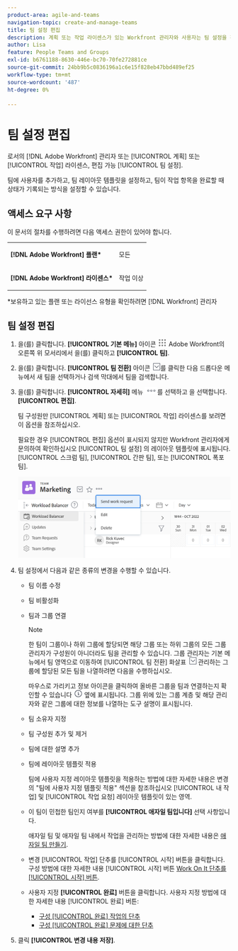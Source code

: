 ```yaml
---
product-area: agile-and-teams
navigation-topic: create-and-manage-teams
title: 팀 설정 편집
description: 계획 또는 작업 라이센스가 있는 Workfront 관리자와 사용자는 팀 설정을 편집할 수 있습니다.
author: Lisa
feature: People Teams and Groups
exl-id: b6761188-8630-446e-bc70-70fe272881ce
source-git-commit: 24bb9b5c0836196a1c6e15f828eb47bbd489ef25
workflow-type: tm+mt
source-wordcount: '487'
ht-degree: 0%

---
```


# 팀 설정 편집

로서의 [!DNL Adobe Workfront] 관리자 또는 [!UICONTROL 계획] 또는 [!UICONTROL 작업] 라이센스, 편집 가능 [!UICONTROL 팀 설정].

팀에 사용자를 추가하고, 팀 레이아웃 템플릿을 설정하고, 팀이 작업 항목을 완료할 때 상태가 기록되는 방식을 설정할 수 있습니다.

## 액세스 요구 사항

이 문서의 절차를 수행하려면 다음 액세스 권한이 있어야 합니다.

<table style="table-layout:auto"> 
 <col> 
 </col> 
 <col> 
 </col> 
 <tbody> 
  <tr> 
   <td role="rowheader"><strong>[!DNL Adobe Workfront] 플랜*</strong></td> 
   <td> <p>모든</p> </td> 
  </tr> 
  <tr> 
   <td role="rowheader"><strong>[!DNL Adobe Workfront] 라이센스*</strong></td> 
   <td> <p>작업 이상</p> </td> 
  </tr> 
 </tbody> 
</table>

&#42;보유하고 있는 플랜 또는 라이선스 유형을 확인하려면 [!DNL Workfront] 관리자

## 팀 설정 편집

1. 을(를) 클릭합니다. **[!UICONTROL 기본 메뉴]** 아이콘 ![](assets/main-menu-icon.png) Adobe Workfront의 오른쪽 위 모서리에서 을(를) 클릭하고 **[!UICONTROL 팀]**.

1. 을(를) 클릭합니다. **[!UICONTROL 팀 전환]** 아이콘 ![팀 전환 아이콘](assets/switch-team-icon.png)를 클릭한 다음 드롭다운 메뉴에서 새 팀을 선택하거나 검색 막대에서 팀을 검색합니다.

1. 을(를) 클릭합니다. **[!UICONTROL 자세히]** 메뉴 ![](assets/more-icon.png)를 선택하고 을 선택합니다. **[!UICONTROL 편집]**.

   팀 구성원만 [!UICONTROL 계획] 또는 [!UICONTROL 작업] 라이센스를 보려면 이 옵션을 참조하십시오.

   필요한 경우 [!UICONTROL 편집] 옵션이 표시되지 않지만 Workfront 관리자에게 문의하여 확인하십시오 [!UICONTROL 팀 설정] 의 레이아웃 템플릿에 표시됩니다. [!UICONTROL 스크럼 팀], [!UICONTROL 간판 팀], 또는 [!UICONTROL 폭포 팀].

   ![](assets/edit-team-settings-1.png)

1. 팀 설정에서 다음과 같은 종류의 변경을 수행할 수 있습니다.

   * 팀 이름 수정
   * 팀 비활성화
   * 팀과 그룹 연결

      >[!NOTE]
      >
      >한 팀이 그룹이나 하위 그룹에 할당되면 해당 그룹 또는 하위 그룹의 모든 그룹 관리자가 구성원이 아니더라도 팀을 관리할 수 있습니다. 그룹 관리자는 기본 메뉴에서 팀 영역으로 이동하여 [!UICONTROL 팀 전환] 화살표 ![팀 전환 아이콘](assets/switch-team-icon.png) 관리하는 그룹에 할당된 모든 팀을 나열하려면 다음을 수행하십시오.

      마우스로 가리키고 정보 아이콘을 클릭하여 올바른 그룹을 팀과 연결하는지 확인할 수 있습니다 ![](assets/info-icon.png) 옆에 표시됩니다. 그룹 위에 있는 그룹 계층 및 해당 관리자와 같은 그룹에 대한 정보를 나열하는 도구 설명이 표시됩니다.

   * 팀 소유자 지정
   * 팀 구성원 추가 및 제거
   * 팀에 대한 설명 추가
   * 팀에 레이아웃 템플릿 적용

      팀에 사용자 지정 레이아웃 템플릿을 적용하는 방법에 대한 자세한 내용은 변경 의 &quot;팀에 사용자 지정 템플릿 적용&quot; 섹션을 참조하십시오 [!UICONTROL 내 작업] 및 [!UICONTROL 작업 요청] 레이아웃 템플릿이 있는 영역.

   * 이 팀이 민첩한 팀인지 여부를 **[!UICONTROL 애자일 팀입니다]** 선택 사항입니다.

      애자일 팀 및 애자일 팀 내에서 작업을 관리하는 방법에 대한 자세한 내용은 [애자일 팀 만들기](../../agile/get-started-with-agile-in-workfront/create-an-agile-team.md).

   * 변경 [!UICONTROL 작업] 단추를 [!UICONTROL 시작] 버튼을 클릭합니다. 구성 방법에 대한 자세한 내용 [!UICONTROL 시작] 버튼 [Work On It 단추를 [!UICONTROL 시작] 버튼](../../people-teams-and-groups/create-and-manage-teams/work-on-it-button-to-start-button.md).
   * 사용자 지정 **[!UICONTROL 완료]** 버튼을 클릭합니다. 사용자 지정 방법에 대한 자세한 내용 [!UICONTROL 완료] 버튼:

      * [구성 [!UICONTROL 완료] 작업의 단추](../../people-teams-and-groups/create-and-manage-teams/configure-the-done-button-for-tasks.md)
      * [구성 [!UICONTROL 완료] 문제에 대한 단추](../../people-teams-and-groups/create-and-manage-teams/configure-the-done-button-for-issues.md)

1. 클릭 **[!UICONTROL 변경 내용 저장]**.
